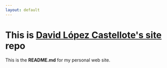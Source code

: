 ```yaml
---
layout: default
---
```


# This is [David López Castellote's site](https://dellos7.github.io/site) repo

This is the **README.md** for my personal web site.